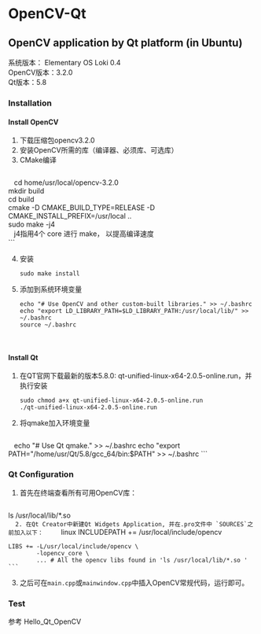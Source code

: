 # OpenCV-Qt
OpenCV application by Qt platform (in Ubuntu)
---
  
系统版本： Elementary OS Loki 0.4  
OpenCV版本：3.2.0  
Qt版本：5.8

### Installation
#### Install OpenCV
1. 下载压缩包opencv3.2.0
2. 安装OpenCV所需的库（编译器、必须库、可选库）
3. CMake编译
    ```
    cd home/usr/local/opencv-3.2.0  
    mkdir build  
    cd build  
    cmake -D CMAKE_BUILD_TYPE=RELEASE -D CMAKE_INSTALL_PREFIX=/usr/local ..  
    sudo make -j4  
    j4指用4个 core 进行 make， 以提高编译速度  
    ```  

  
  
4. 安装   
    ```  
    sudo make install  
    ``` 

  
  
5. 添加到系统环境变量  
    ```  
    echo "# Use OpenCV and other custom-built libraries." >> ~/.bashrc
    echo "export LD_LIBRARY_PATH=$LD_LIBRARY_PATH:/usr/local/lib/" >> ~/.bashrc
    source ~/.bashrc
    ```
  
   
  
  
#### Install Qt  

1. 在QT官网下载最新的版本5.8.0: qt-unified-linux-x64-2.0.5-online.run，并执行安装

    ```
    sudo chmod a+x qt-unified-linux-x64-2.0.5-online.run
    ./qt-unified-linux-x64-2.0.5-online.run
    ```  
2. 将qmake加入环境变量  

    ```
    echo "# Use Qt qmake." >> ~/.bashrc
    echo "export PATH="/home/usr/Qt/5.8/gcc_64/bin:$PATH" >> ~/.bashrc
    ```

  
  
### Qt Configuration
1. 首先在终端查看所有可用OpenCV库：  
    ```  
ls /usr/local/lib/*.so  
    ```  
2. 在Qt Creator中新建Qt Widgets Application, 并在.pro文件中 `SOURCES`之前加入以下：     
    ```linux
    INCLUDEPATH += /usr/local/include/opencv  
    
    LIBS += -L/usr/local/include/opencv \        
            -lopencv_core \                
            ... # All the opencv libs found in 'ls /usr/local/lib/*.so '    
    ```  
3. 之后可在`main.cpp`或`mainwindow.cpp`中插入OpenCV常规代码，运行即可。  

### Test
参考 Hello_Qt_OpenCV
